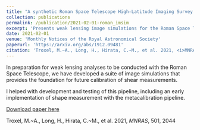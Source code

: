 ```yaml
---
title: "A synthetic Roman Space Telescope High-Latitude Imaging Survey: simulation suite and the impact of wavefront errors on weak gravitational lensing"
collection: publications
permalink: /publication/2021-02-01-roman_imsim
excerpt: 'Presents weak lensing image simulations for the Roman Space Telescope and a demonstration of the impact of wavefront errors.'
date: 2021-02-01
venue: 'Monthly Notices of the Royal Astronomical Society'
paperurl: 'https://arxiv.org/abs/1912.09481'
citation: 'Troxel, M.~A., Long, H., Hirata, C.~M., et al. 2021, <i>MNRAS</i>, 501, 2044'
---
```


In preparation for weak lensing analyses to be conducted with the Roman Space Telescope, we have developed a suite of image simulations that provides the foundation for future calibration of shear measurements.

I helped with development and testing of this pipeline, including an early implementation of shape measurement with the metacalibration pipeline.

[Download paper here](https://arxiv.org/pdf/1912.09481)

Troxel, M.~A., Long, H., Hirata, C.~M., et al. 2021, <i>MNRAS</i>, 501, 2044